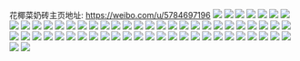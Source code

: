 花椰菜奶砖主页地址: https://weibo.com/u/5784697196 
![](https://wx4.sinaimg.cn/mw2000/006jtZZGly1h9ev05zei9j30u01401b1.jpg) 
![](https://wx4.sinaimg.cn/mw2000/006jtZZGly1h9ev064dl2j30u0140n8d.jpg) 
![](https://wx4.sinaimg.cn/mw2000/006jtZZGly1h9ev05tihyj30u0140nad.jpg) 
![](https://wx4.sinaimg.cn/mw2000/006jtZZGly1h9ev06m66pj30u0190nc7.jpg) 
![](https://wx4.sinaimg.cn/mw2000/006jtZZGly1h88mgff4kyj31400u0wl9.jpg) 
![](https://wx4.sinaimg.cn/mw2000/006jtZZGly1h88mgfe0bvj31400u0ag2.jpg) 
![](https://wx4.sinaimg.cn/mw2000/006jtZZGly1h88mgfwuyaj30u01407bv.jpg) 
![](https://wx4.sinaimg.cn/mw2000/006jtZZGly1h7nefkwjhdj30kt0u1tc4.jpg) 
![](https://wx4.sinaimg.cn/mw2000/006jtZZGly1h7nefv18ttj30u0140wlv.jpg) 
![](https://wx4.sinaimg.cn/mw2000/006jtZZGly1h7nefui7k0j30u014079v.jpg) 
![](https://wx4.sinaimg.cn/mw2000/006jtZZGly1h7kbg5lie7j30u01hbtfu.jpg) 
![](https://wx4.sinaimg.cn/mw2000/006jtZZGly1h7kbgbkynjj30u01hcn5o.jpg) 
![](https://wx4.sinaimg.cn/mw2000/006jtZZGly1h7kbg8mlz1j30u01he44x.jpg) 
![](https://wx4.sinaimg.cn/mw2000/006jtZZGly1h7kbg5ue8sj30la0sdgo6.jpg) 
![](https://wx4.sinaimg.cn/mw2000/006jtZZGly1h7brj4rlsfj30kt0ktaa1.jpg) 
![](https://wx4.sinaimg.cn/mw2000/006jtZZGly1h78rust0nfj30cj0cj74t.jpg) 
![](https://wx4.sinaimg.cn/mw2000/006jtZZGly1h77n2t73euj30ku112q5k.jpg) 
![](https://wx4.sinaimg.cn/mw2000/006jtZZGly1h76agen747j30kp0h6wfg.jpg) 
![](https://wx4.sinaimg.cn/mw2000/006jtZZGly1h6vxgq1vppj30u0140tfe.jpg) 
![](https://wx4.sinaimg.cn/mw2000/006jtZZGly1h6pxdluh3qj30u014040o.jpg) 
![](https://wx4.sinaimg.cn/mw2000/006jtZZGly1h6pxdlpyz9j30u0140te5.jpg) 
![](https://wx4.sinaimg.cn/mw2000/006jtZZGly1h6pxdlzgqqj30u0140agz.jpg) 
![](https://wx4.sinaimg.cn/mw2000/006jtZZGly1h6iy7wqfptj30u01407co.jpg) 
![](https://wx4.sinaimg.cn/mw2000/006jtZZGly1h6iy7wp9pwj30u013z77x.jpg) 
![](https://wx4.sinaimg.cn/mw2000/006jtZZGly1h6iy7ws4i6j30u014011a.jpg) 
![](https://wx4.sinaimg.cn/mw2000/006jtZZGly1h6iy7wz8zfj31gq0u0jx0.jpg) 
![](https://wx4.sinaimg.cn/mw2000/006jtZZGly1h5numatn6jj32c0340x6r.jpg) 
![](https://wx4.sinaimg.cn/mw2000/006jtZZGly1h5nun0t6jjj32c0340e81.jpg) 
![](https://wx4.sinaimg.cn/mw2000/006jtZZGly1h5g0u7juwnj30ku0ppjvx.jpg) 
![](https://wx4.sinaimg.cn/mw2000/006jtZZGly1h5foi1c5bwj32c0340e82.jpg) 
![](https://wx4.sinaimg.cn/mw2000/006jtZZGly1h5fohx3icwj32c0340hdu.jpg) 
![](https://wx4.sinaimg.cn/mw2000/006jtZZGly1h5fojgnva2j30i40o541i.jpg) 
![](https://wx4.sinaimg.cn/mw2000/006jtZZGly1h5foi3516yj32c03404qp.jpg) 
![](https://wx4.sinaimg.cn/mw2000/006jtZZGly1h5foi4sfftj32c0340hdt.jpg) 
![](https://wx4.sinaimg.cn/mw2000/006jtZZGly1h5foilvroij32c0340kjl.jpg) 
![](https://wx4.sinaimg.cn/mw2000/006jtZZGly1h5foj24pzqj30oa0we7ar.jpg) 
![](https://wx4.sinaimg.cn/mw2000/006jtZZGly1h5foj6g0cdj32c0340npd.jpg) 
![](https://wx4.sinaimg.cn/mw2000/006jtZZGly1h5fohu1buuj30pc0xt79x.jpg) 
![](https://wx4.sinaimg.cn/mw2000/006jtZZGly1h58znrh94kj30db0dbta1.jpg) 
![](https://wx4.sinaimg.cn/mw2000/006jtZZGly1h4jml8wal6j327s2yo7wq.jpg) 
![](https://wx4.sinaimg.cn/mw2000/006jtZZGly1h4jmlgq8gxj32c0340e82.jpg) 
![](https://wx4.sinaimg.cn/mw2000/006jtZZGly1h4jmkzughaj31aa1pp4qp.jpg) 
![](https://wx4.sinaimg.cn/mw2000/006jtZZGly1h4jml3ma7kj316r16re6g.jpg) 
![](https://wx4.sinaimg.cn/mw2000/006jtZZGly1h4jmkykeskj32yo2yohdw.jpg) 
![](https://wx4.sinaimg.cn/mw2000/006jtZZGly1h4jmljv6kqj32c0340e82.jpg) 
![](https://wx4.sinaimg.cn/mw2000/006jtZZGly1h4jml2dkkaj32212que82.jpg) 
![](https://wx4.sinaimg.cn/mw2000/006jtZZGly1h4jmliturrj32c03404qr.jpg) 
![](https://wx4.sinaimg.cn/mw2000/006jtZZGly1h4jmlbpeglj31az1qn4qq.jpg) 
![](https://wx4.sinaimg.cn/mw2000/006jtZZGly1h4jmlfroczj31o02807wh.jpg) 
![](https://wx4.sinaimg.cn/mw2000/006jtZZGly1h4jmlhqjktj32c0340npe.jpg) 
![](https://wx4.sinaimg.cn/mw2000/006jtZZGly1h4f06kik89j31401h8e82.jpg) 
![](https://wx4.sinaimg.cn/mw2000/006jtZZGly1h4f06lvrxbj30zo1bkwvz.jpg) 
![](https://wx4.sinaimg.cn/mw2000/006jtZZGly1h4f06ie5kjj31uw2h8kjp.jpg) 
![](https://wx4.sinaimg.cn/mw2000/006jtZZGly1h4f06ech56j31581j0dzc.jpg) 
![](https://wx4.sinaimg.cn/mw2000/006jtZZGly1h46d0rwzikj31m825nkjl.jpg) 
![](https://wx4.sinaimg.cn/mw2000/006jtZZGly1h46d0vo0cgj30vo1681kx.jpg) 
![](https://wx4.sinaimg.cn/mw2000/006jtZZGly1h46d0m9jsij321u2qh7wi.jpg) 
![](https://wx4.sinaimg.cn/mw2000/006jtZZGly1h42alrxz4sj32c02c01kz.jpg) 
![](https://wx4.sinaimg.cn/mw2000/006jtZZGly1h42am1uo9mj32c03404qr.jpg) 
